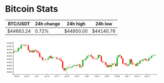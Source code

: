 # Bitcoin Stats

BTC/USDT|24h change|24h high|24h low|
|---|---|---|---|
|$44663.24|0.72%|$44950.00|$44140.76|

<img src="./chart.svg">
